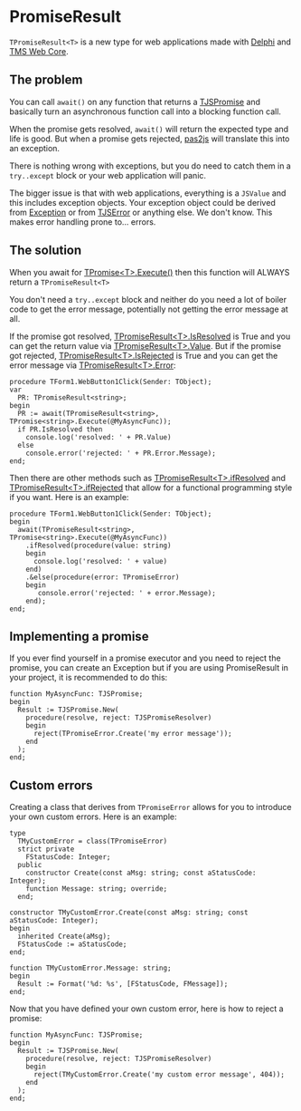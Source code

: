 # PromiseResult

`TPromiseResult<T>` is a new type for web applications made with [Delphi](https://www.embarcadero.com/products/delphi) and [TMS Web Core](https://www.tmssoftware.com/site/tmswebcore.asp).

## The problem

You can call `await()` on any function that returns a [TJSPromise](https://developer.mozilla.org/en-US/docs/Web/JavaScript/Reference/Global_Objects/Promise) and basically turn an asynchronous function call into a blocking function call.

When the promise gets resolved, `await()` will return the expected type and life is good. But when a promise gets rejected, [pas2js](https://wiki.freepascal.org/pas2js) will translate this into an exception.

There is nothing wrong with exceptions, but you do need to catch them in a `try..except` block or your web application will panic.

The bigger issue is that with web applications, everything is a `JSValue` and this includes exception objects. Your exception object could be derived from [Exception](https://docwiki.embarcadero.com/Libraries/Athens/en/System.SysUtils.Exception) or from [TJSError](https://developer.mozilla.org/en-US/docs/Web/JavaScript/Reference/Global_Objects/Error) or anything else. We don't know. This makes error handling prone to... errors.

## The solution

When you await for [TPromise&lt;T>.Execute()](https://github.com/svanas/PromiseResult/blob/main/PromiseResult.pas#L140) then this function will ALWAYS return a `TPromiseResult<T>`

You don't need a `try..except` block and neither do you need a lot of boiler code to get the error message, potentially not getting the error message at all.

If the promise got resolved, [TPromiseResult&lt;T>.IsResolved](https://github.com/svanas/PromiseResult/blob/main/PromiseResult.pas#L44) is True and you can get the return value via [TPromiseResult&lt;T>.Value](https://github.com/svanas/PromiseResult/blob/main/PromiseResult.pas#L52). But if the promise got rejected, [TPromiseResult&lt;T>.IsRejected](https://github.com/svanas/PromiseResult/blob/main/PromiseResult.pas#L45) is True and you can get the error message via [TPromiseResult&lt;T>.Error](https://github.com/svanas/PromiseResult/blob/main/PromiseResult.pas#L53):

```delphi
procedure TForm1.WebButton1Click(Sender: TObject);
var
  PR: TPromiseResult<string>;
begin
  PR := await(TPromiseResult<string>, TPromise<string>.Execute(@MyAsyncFunc));
  if PR.IsResolved then
    console.log('resolved: ' + PR.Value)
  else
    console.error('rejected: ' + PR.Error.Message);
end;
```

Then there are other methods such as [TPromiseResult&lt;T>.ifResolved](https://github.com/svanas/PromiseResult/blob/main/PromiseResult.pas#L47) and [TPromiseResult&lt;T>.ifRejected](https://github.com/svanas/PromiseResult/blob/main/PromiseResult.pas#L48) that allow for a functional programming style if you want. Here is an example:

```delphi
procedure TForm1.WebButton1Click(Sender: TObject);
begin
  await(TPromiseResult<string>, TPromise<string>.Execute(@MyAsyncFunc))
    .ifResolved(procedure(value: string)
    begin
      console.log('resolved: ' + value)
    end)
    .&else(procedure(error: TPromiseError)
    begin
       console.error('rejected: ' + error.Message);
    end);
end;
```

## Implementing a promise

If you ever find yourself in a promise executor and you need to reject the promise, you can create an Exception but if you are using PromiseResult in your project, it is recommended to do this:

```delphi
function MyAsyncFunc: TJSPromise;
begin
  Result := TJSPromise.New(
    procedure(resolve, reject: TJSPromiseResolver)
    begin
      reject(TPromiseError.Create('my error message'));
    end
  );
end;
```

## Custom errors

Creating a class that derives from `TPromiseError` allows for you to introduce your own custom errors. Here is an example:

```delphi
type
  TMyCustomError = class(TPromiseError)
  strict private
    FStatusCode: Integer;
  public
    constructor Create(const aMsg: string; const aStatusCode: Integer);
    function Message: string; override;
  end;

constructor TMyCustomError.Create(const aMsg: string; const aStatusCode: Integer);
begin
  inherited Create(aMsg);
  FStatusCode := aStatusCode;
end;

function TMyCustomError.Message: string;
begin
  Result := Format('%d: %s', [FStatusCode, FMessage]);
end;
```

Now that you have defined your own custom error, here is how to reject a promise:

```delphi
function MyAsyncFunc: TJSPromise;
begin
  Result := TJSPromise.New(
    procedure(resolve, reject: TJSPromiseResolver)
    begin
      reject(TMyCustomError.Create('my custom error message', 404));
    end
  );
end;
```
